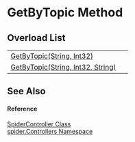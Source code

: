 # GetByTopic Method


## Overload List
<table>
<tr>
<td><a href="02ed50d5-7597-0424-332a-f4f0605ffd6b">GetByTopic(String, Int32)</a></td>
<td> </td></tr>
<tr>
<td><a href="b6a4e97f-ae8c-390a-98ba-ccd131d5fb0f">GetByTopic(String, Int32, String)</a></td>
<td> </td></tr>
</table>

## See Also


#### Reference
<a href="393932f4-1d4b-ab60-40af-a0a9e1f1ac78">SpiderController Class</a>  
<a href="9f16cf3d-ca1a-18ca-2f8b-43d73ecc7c0a">spider.Controllers Namespace</a>  
